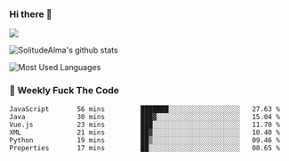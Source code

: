 ### Hi there 👋

<p>
  <a href="https://count.getloli.com/"><img src="https://count.getloli.com/get/@:solitudealma"></a>
</p>

![SolitudeAlma's github stats](https://github-readme-stats.vercel.app/api?username=solitudealma&show_icons=true&theme=radical)

![Most Used Languages](https://github-readme-stats.vercel.app/api/top-langs/?username=solitudealma&layout=compact&hide_border=true&theme=dark)
<!-- ![visitors](https://visitor-badge.glitch.me/badge?page_id=solitudealma.solitudealma.id) -->


### :dart: Weekly Fuck The Code

<!--START_SECTION:waka-->

```text
JavaScript       56 mins         ███████░░░░░░░░░░░░░░░░░░   27.63 %
Java             30 mins         ███▓░░░░░░░░░░░░░░░░░░░░░   15.04 %
Vue.js           23 mins         ███░░░░░░░░░░░░░░░░░░░░░░   11.70 %
XML              21 mins         ██▓░░░░░░░░░░░░░░░░░░░░░░   10.40 %
Python           19 mins         ██▒░░░░░░░░░░░░░░░░░░░░░░   09.46 %
Properties       17 mins         ██░░░░░░░░░░░░░░░░░░░░░░░   08.65 %
```

<!--END_SECTION:waka-->

